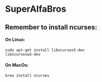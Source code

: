 # SuperAlfaBros

## Remember to install ncurses: <br/>
#### On Linux:<br/>
<code>sudo apt-get install libncurses5-dev libncursesw5-dev</code><br/>
#### On MacOs:<br/>
<code>brew install ncurses</code><br/>